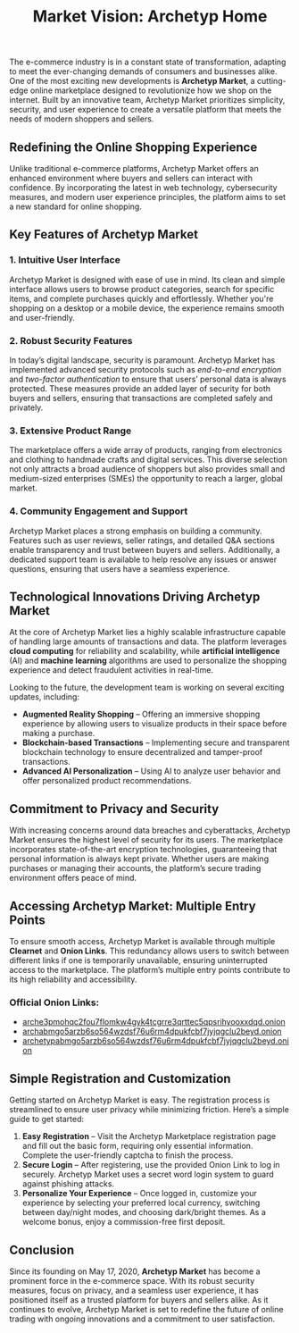 <body>
    <header>
        <h1>Market Vision: Archetyp Home</h1>
    </header>
    <section>
        <p>The e-commerce industry is in a constant state of transformation, adapting to meet the ever-changing demands of consumers and businesses alike. One of the most exciting new developments is <strong>Archetyp Market</strong>, a cutting-edge online marketplace designed to revolutionize how we shop on the internet. Built by an innovative team, Archetyp Market prioritizes simplicity, security, and user experience to create a versatile platform that meets the needs of modern shoppers and sellers.</p>
    </section>
    <section>
        <h2>Redefining the Online Shopping Experience</h2>
        <p>Unlike traditional e-commerce platforms, Archetyp Market offers an enhanced environment where buyers and sellers can interact with confidence. By incorporating the latest in web technology, cybersecurity measures, and modern user experience principles, the platform aims to set a new standard for online shopping.</p>
    </section>
    <section>
        <h2>Key Features of Archetyp Market</h2>
        <h3>1. Intuitive User Interface</h3>
        <p>Archetyp Market is designed with ease of use in mind. Its clean and simple interface allows users to browse product categories, search for specific items, and complete purchases quickly and effortlessly. Whether you're shopping on a desktop or a mobile device, the experience remains smooth and user-friendly.</p>
        <h3>2. Robust Security Features</h3>
        <p>In today’s digital landscape, security is paramount. Archetyp Market has implemented advanced security protocols such as <em>end-to-end encryption</em> and <em>two-factor authentication</em> to ensure that users’ personal data is always protected. These measures provide an added layer of security for both buyers and sellers, ensuring that transactions are completed safely and privately.</p>
        <h3>3. Extensive Product Range</h3>
        <p>The marketplace offers a wide array of products, ranging from electronics and clothing to handmade crafts and digital services. This diverse selection not only attracts a broad audience of shoppers but also provides small and medium-sized enterprises (SMEs) the opportunity to reach a larger, global market.</p>
        <h3>4. Community Engagement and Support</h3>
        <p>Archetyp Market places a strong emphasis on building a community. Features such as user reviews, seller ratings, and detailed Q&A sections enable transparency and trust between buyers and sellers. Additionally, a dedicated support team is available to help resolve any issues or answer questions, ensuring that users have a seamless experience.</p>
    </section>
    <section>
        <h2>Technological Innovations Driving Archetyp Market</h2>
        <p>At the core of Archetyp Market lies a highly scalable infrastructure capable of handling large amounts of transactions and data. The platform leverages <strong>cloud computing</strong> for reliability and scalability, while <strong>artificial intelligence</strong> (AI) and <strong>machine learning</strong> algorithms are used to personalize the shopping experience and detect fraudulent activities in real-time.</p>
        <p>Looking to the future, the development team is working on several exciting updates, including:</p>
        <ul>
            <li><strong>Augmented Reality Shopping</strong> – Offering an immersive shopping experience by allowing users to visualize products in their space before making a purchase.</li>
            <li><strong>Blockchain-based Transactions</strong> – Implementing secure and transparent blockchain technology to ensure decentralized and tamper-proof transactions.</li>
            <li><strong>Advanced AI Personalization</strong> – Using AI to analyze user behavior and offer personalized product recommendations.</li>
        </ul>
    </section>
    <section>
        <h2>Commitment to Privacy and Security</h2>
        <p>With increasing concerns around data breaches and cyberattacks, Archetyp Market ensures the highest level of security for its users. The marketplace incorporates state-of-the-art encryption technologies, guaranteeing that personal information is always kept private. Whether users are making purchases or managing their accounts, the platform’s secure trading environment offers peace of mind.</p>
    </section>
    <section>
        <h2>Accessing Archetyp Market: Multiple Entry Points</h2>
        <p>To ensure smooth access, Archetyp Market is available through multiple <strong>Clearnet</strong> and <strong>Onion Links</strong>. This redundancy allows users to switch between different links if one is temporarily unavailable, ensuring uninterrupted access to the marketplace. The platform’s multiple entry points contribute to its high reliability and accessibility.</p>
        <h3>Official Onion Links:</h3>
        <ul>
            <li><a href="http://arche3pmohqc2fou7flomkw4gyk4tcgrre3qrttec5qpsrihyooxxdqd.onion" target="_blank">arche3pmohqc2fou7flomkw4gyk4tcgrre3qrttec5qpsrihyooxxdqd.onion</a></li>
            <li><a href="http://archabmgo5arzb6so564wzdsf76u6rm4dpukfcbf7jyjqgclu2beyd.onion" target="_blank">archabmgo5arzb6so564wzdsf76u6rm4dpukfcbf7jyjqgclu2beyd.onion</a></li>
            <li><a href="http://archetypabmgo5arzb6so564wzdsf76u6rm4dpukfcbf7jyjqgclu2beyd.onion" target="_blank">archetypabmgo5arzb6so564wzdsf76u6rm4dpukfcbf7jyjqgclu2beyd.onion</a></li>
        </ul>
    </section>
    <section>
        <h2>Simple Registration and Customization</h2>
        <p>Getting started on Archetyp Market is easy. The registration process is streamlined to ensure user privacy while minimizing friction. Here’s a simple guide to get started:</p>
        <ol>
            <li><strong>Easy Registration</strong> – Visit the Archetyp Marketplace registration page and fill out the basic form, requiring only essential information. Complete the user-friendly captcha to finish the process.</li>
            <li><strong>Secure Login</strong> – After registering, use the provided Onion Link to log in securely. Archetyp Market uses a secret word login system to guard against phishing attacks.</li>
            <li><strong>Personalize Your Experience</strong> – Once logged in, customize your experience by selecting your preferred local currency, switching between day/night modes, and choosing dark/bright themes. As a welcome bonus, enjoy a commission-free first deposit.</li>
        </ol>
    </section>
    <section>
        <h2>Conclusion</h2>
        <p>Since its founding on May 17, 2020, <strong>Archetyp Market</strong> has become a prominent force in the e-commerce space. With its robust security measures, focus on privacy, and a seamless user experience, it has positioned itself as a trusted platform for buyers and sellers alike. As it continues to evolve, Archetyp Market is set to redefine the future of online trading with ongoing innovations and a commitment to user satisfaction.</p>
    </section>
</body>
